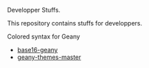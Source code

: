 Developper Stuffs.

This repository contains stuffs for developpers.

Colored syntax for Geany
- [base16-geany](https://github.com/mlleparker/DevStuff/tree/master/base16-geany)
- [geany-themes-master](https://github.com/mlleparker/DevStuff/tree/master/geany-themes-master)
